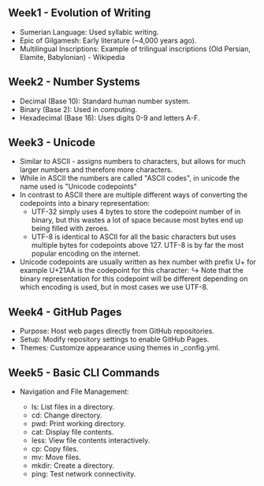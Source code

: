 ##  Week1 - Evolution of Writing
- Sumerian Language: Used syllabic writing.
- Epic of Gilgamesh: Early literature (~4,000 years ago).
- Multilingual Inscriptions: Example of trilingual inscriptions (Old Persian, Elamite, Babylonian) - Wikipedia
##  Week2 - Number Systems
- Decimal (Base 10): Standard human number system.
- Binary (Base 2): Used in computing.
- Hexadecimal (Base 16): Uses digits 0-9 and letters A-F.
##  Week3 - Unicode
- Similar to ASCII - assigns numbers to characters, but allows for much larger numbers and therefore more characters.
- While in ASCII the numbers are called "ASCII codes", in unicode the name used is "Unicode codepoints"
- In contrast to ASCII there are multiple different ways of converting the codepoints into a binary representation:
  - UTF-32 simply uses 4 bytes to store the codepoint number of in binary, but this wastes a lot of space because most bytes end up being filled with zeroes.
  - UTF-8 is identical to ASCII for all the basic characters but uses multiple bytes for codepoints above 127. UTF-8 is by far the most popular encoding on the internet.
- Unicode codepoints are usually written as hex number with prefix U+ for example U+21AA is the codepoint for this character: ↪
Note that the binary representation for this codepoint will be different depending on which encoding is used, but in most cases we use UTF-8.
##  Week4 - GitHub Pages
- Purpose: Host web pages directly from GitHub repositories.
- Setup: Modify repository settings to enable GitHub Pages.
- Themes: Customize appearance using themes in _config.yml.
##  Week5 - Basic CLI Commands
- Navigation and File Management:

  - ls: List files in a directory.
  - cd: Change directory.
  - pwd: Print working directory.
  - cat: Display file contents.
  - less: View file contents interactively.
  - cp: Copy files.
  - mv: Move files.
  - mkdir: Create a directory.
  - ping: Test network connectivity.
